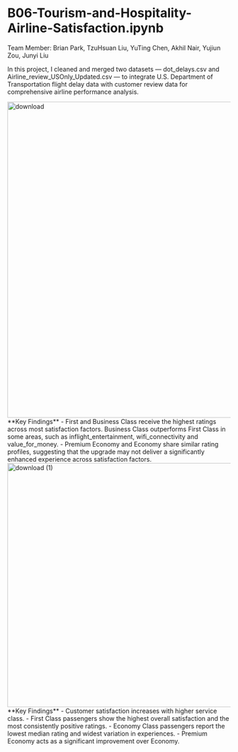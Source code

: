 # B06-Tourism-and-Hospitality-Airline-Satisfaction.ipynb
Team Member: Brian Park, TzuHsuan Liu, YuTing Chen, Akhil Nair, Yujiun Zou, Junyi Liu

In this project, I cleaned and merged two datasets — dot_delays.csv and Airline_review_USOnly_Updated.csv — to integrate U.S. Department of Transportation flight delay data with customer review data for comprehensive airline performance analysis.

<img width="1226" height="712" alt="download" src="https://github.com/user-attachments/assets/0d000ff7-7ad7-49e6-b276-faf72d1b4849" />
**Key Findings**
- First and Business Class receive the highest ratings across most satisfaction factors. Business Class outperforms First Class in some areas, such as inflight_entertainment, wifi_connectivity and value_for_money.
- Premium Economy and Economy share similar rating profiles, suggesting that the upgrade may not deliver a significantly enhanced experience across satisfaction factors.

<img width="988" height="550" alt="download (1)" src="https://github.com/user-attachments/assets/18ad553a-ab41-472b-bb86-85d6ba491cd1" />
**Key Findings**
- Customer satisfaction increases with higher service class.
- First Class passengers show the highest overall satisfaction and the most consistently positive ratings.
- Economy Class passengers report the lowest median rating and widest variation in experiences.
- Premium Economy acts as a significant improvement over Economy.
